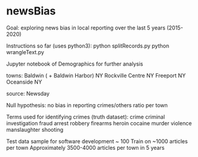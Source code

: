 # newsBias
Goal: exploring news bias in local reporting over the last 5 years (2015-2020)

Instructions so far (uses python3):
python splitRecords.py
python wrangleText.py

Jupyter notebook of Demographics for further analysis

towns:
Baldwin ( + Baldwin Harbor) NY
Rockville Centre NY
Freeport NY
Oceanside NY

source: Newsday

Null hypothesis: no bias in reporting crimes/others ratio per town

Terms used for identifying crimes (truth dataset):
	crime
	criminal investigation
	fraud
	arrest
	robbery
	firearms
	heroin
	cocaine
	murder
	violence
	manslaughter
	shooting

Test data sample for software development ~ 100 
Train on ~1000 articles per town 
Approximately 3500-4000 articles per town in 5 years
